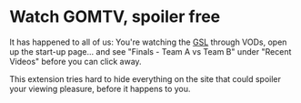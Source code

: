 Watch GOMTV, spoiler free
=========================
It has happened to all of us: You're watching the [GSL](http://gomtv.net) through VODs, open up the start-up page... and see "Finals - Team A vs Team B" under "Recent Videos" before you can click away.

This extension tries hard to hide everything on the site that could spoiler your viewing pleasure, before it happens to you.
